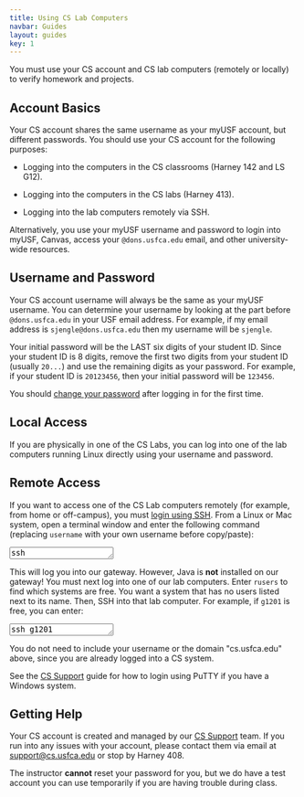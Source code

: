 ```yaml
---
title: Using CS Lab Computers
navbar: Guides
layout: guides
key: 1
---
```


You must use your CS account and CS lab computers (remotely or locally) to verify homework and projects.

## Account Basics

Your CS account shares the same username as your myUSF account, but different passwords. You should use your CS account for the following purposes:

  - Logging into the computers in the CS classrooms (Harney 142 and LS G12).

  - Logging into the computers in the CS labs (Harney 413).

  - Logging into the lab computers remotely via SSH.

Alternatively, you use your myUSF username and password to login into myUSF, Canvas, access your `@dons.usfca.edu` email, and other university-wide resources.

## Username and Password

Your CS account username will always be the same as your myUSF username. You can determine your username by looking at the part before `@dons.usfca.edu` in your USF email address. For example, if my email address is `sjengle@dons.usfca.edu` then my username will be `sjengle`.

Your initial password will be the LAST six digits of your student ID. Since your student ID is 8 digits, remove the first two digits from your student ID (usually `20...`) and use the remaining digits as your password. For example, if your student ID is `20123456`, then your initial password will be `123456`.

You should [change your password](https://www.cs.usfca.edu/support.html#password) after logging in for the first time.

## Local Access

If you are physically in one of the CS Labs, you can log into one of the lab computers running Linux directly using your username and password.

## Remote Access

If you want to access one of the CS Lab computers remotely (for example, from home or off-campus), you must [login using SSH](http://www.cs.usfca.edu/support.html#login). From a Linux or Mac system, open a terminal window and enter the following command (replacing `username` with your own username before copy/paste):

<textarea class="textarea copy" rows="1">
ssh username@stargate.cs.usfca.edu
</textarea>

This will log you into our gateway. However, Java is **not** installed on our gateway! You must next log into one of our lab computers. Enter `rusers` to find which systems are free. You want a system that has no users listed next to its name. Then, SSH into that lab computer. For example, if `g1201` is free, you can enter:

<textarea class="textarea copy" rows="1">
ssh g1201
</textarea>

You do not need to include your username or the domain "cs.usfca.edu" above, since you are already logged into a CS system.

See the [CS Support](http://www.cs.usfca.edu/support.html#login) guide for how to login using PuTTY if you have a Windows system.

## Getting Help

Your CS account is created and managed by our [CS Support](https://www.cs.usfca.edu/support.html) team. If you run into any issues with your account, please contact them via email at <support@cs.usfca.edu> or stop by Harney 408.

The instructor **cannot** reset your password for you, but we do have a test account you can use temporarily if you are having trouble during class.
